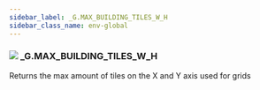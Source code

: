 ```yaml
---
sidebar_label: _G.MAX_BUILDING_TILES_W_H
sidebar_class_name: env-global
---
```


### ![](/img/wiki/global.png) **_G**.MAX_BUILDING_TILES_W_H
Returns the max amount of tiles on the X and Y axis used for grids<br/>
